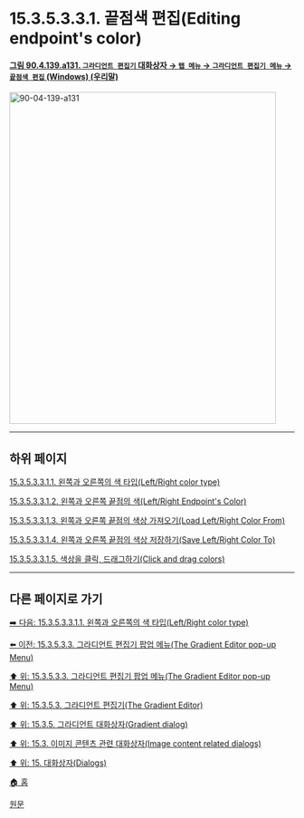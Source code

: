 # 15.3.5.3.3.1. 끝점색 편집(Editing endpoint's color)

<a id="90-04-139-a131"></a>

#### [그림 90.4.139.a131. `그라디언트 편집기` 대화상자 → `탭 메뉴` → `그라디언트 편집기 메뉴` → `끝점색 편집` (Windows) (우리말)](./90-04-0139-gradient_editor.md#90-04-139-a131)
<img width="471" height="586" alt="90-04-139-a131" src="https://github.com/user-attachments/assets/6fd11a01-9780-48ac-94e7-47f8ee55242b" />

***

## 하위 페이지

[15.3.5.3.3.1.1. 왼쪽과 오른쪽의 색 타입(Left/Right color type)](./15-03-05-03-03-01-01-left_n_right_color_type.md)

[15.3.5.3.3.1.2. 왼쪽과 오른쪽 끝점의 색(Left/Right Endpoint's Color)](./15-03-05-03-03-01-02-left_n_right_endpoint_color.md)

[15.3.5.3.3.1.3. 왼쪽과 오른쪽 끝점의 색상 가져오기(Load Left/Right Color From)](./15-03-05-03-03-01-03-load_left_n_right_color_from.md)

[15.3.5.3.3.1.4. 왼쪽과 오른쪽 끝점의 색상 저장하기(Save Left/Right Color To)](./15-03-05-03-03-01-04-save_left_n_right_color_to.md)

[15.3.5.3.3.1.5. 색상을 클릭, 드래그하기(Click and drag colors)](./15-03-05-03-03-01-05-click_n_drag_colors.md)

***

## 다른 페이지로 가기

[➡️ 다음: 15.3.5.3.3.1.1. 왼쪽과 오른쪽의 색 타입(Left/Right color type)](./15-03-05-03-03-01-01-left_n_right_color_type.md)

[⬅️ 이전: 15.3.5.3.3. 그라디언트 편집기 팝업 메뉴(The Gradient Editor pop-up Menu)](./15-03-05-03-03-00-the_gradient_editor_pop_up_menu.md)

[⬆️ 위: 15.3.5.3.3. 그라디언트 편집기 팝업 메뉴(The Gradient Editor pop-up Menu)](./15-03-05-03-03-00-the_gradient_editor_pop_up_menu.md)

[⬆️ 위: 15.3.5.3. 그라디언트 편집기(The Gradient Editor)](./15-03-05-03-00-the_gradient_editor.md)

[⬆️ 위: 15.3.5. 그라디언트 대화상자(Gradient dialog)](./15-03-05-00-gradient_dialog.md)

[⬆️ 위: 15.3. 이미지 콘텐츠 관련 대화상자(Image content related dialogs)](./15-03-00-image-content-related-dialogs.md)

[⬆️ 위: 15. 대화상자(Dialogs)](./15-00-dialogs.md)

[🏠 홈](./00-home.md)

[원문](https://docs.gimp.org/2.10/ko/gimp-gradient-dialog.html#gimp-gradient-editor-dialog-menu)